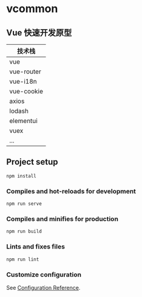 # vcommon



## Vue 快速开发原型

| 技术栈     |
| ---------- |
| vue        |
| vue-router |
| vue-i18n   |
| vue-cookie |
| axios      |
| lodash     |
| elementui  |
| vuex       |
|  ...       |

## Project setup

```
npm install
```

### Compiles and hot-reloads for development
```
npm run serve
```

### Compiles and minifies for production
```
npm run build
```

### Lints and fixes files
```
npm run lint
```

### Customize configuration
See [Configuration Reference](https://cli.vuejs.org/config/).
